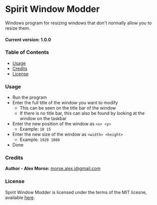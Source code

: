 # Spirit Window Modder
Windows program for resizing windows that don't normally allow you to resize them.

#### Current version: 1.0.0

### Table of Contents
* [Usage](#usage)
* [Credits](#credits)
* [License](#license)

### Usage
* Run the program
* Enter the full title of the window you want to modify
  * This can be seen on the title bar of the window
  * If there is no title bar, this can also be found by looking at the window on the taskbar
* Enter the new position of the window as `<x> <y>`
  * Example: `10 15`
* Enter the new size of the window as `<width> <height>`
  * Example: `1920 1080`
* Done

### Credits
**Author - Alex Morse:** morse.alex.j@gmail.com

### License
Spirit Window Modder is licensed under the terms of the MIT licesne, available [here](LICENSE.md).
